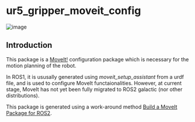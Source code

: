# ur5_gripper_moveit_config
![image](https://github.com/APLunch/Intelligent-General-Robot/assets/60408626/0978edde-63b4-48ab-8bd6-26c648fec36b)

## Introduction
This package is a [MoveIt!](https://moveit.picknik.ai/humble/index.html) configuration package which is necessary for the motion planning of the robot.

In ROS1, it is ususally generated using *moveit_setup_assistant* from a urdf file, and is used to configure MoveIt functaionalities. However, at current stage, MoveIt has not yet been fully migrated to ROS2 galactic (nor other distributions). 

This package is generated using a work-around method [Build a MoveIt Package for ROS2](https://industrial-training-master.readthedocs.io/en/foxy/_source/session3/ros2/3-Build-a-MoveIt-Package.html).

